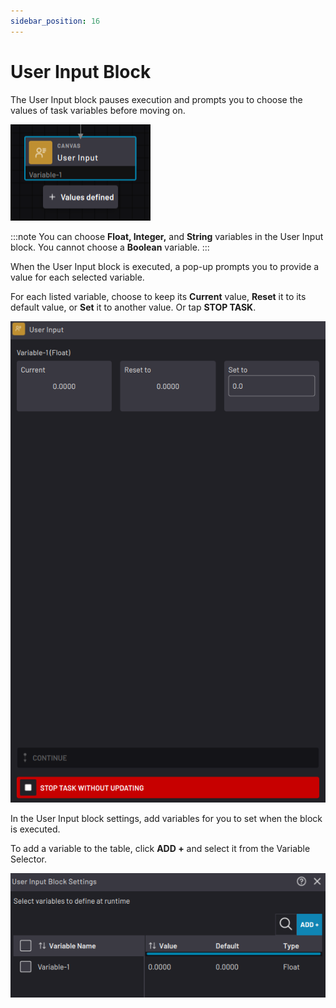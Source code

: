 ```yaml
---
sidebar_position: 16
---
```


# User Input Block

The User Input block pauses execution and prompts you to choose the values of task variables before moving on.

![](../Images/TaskCanvasBlockGlossary/Canvas-UserInput-Block.png)

:::note
You can choose **Float, Integer,** and **String** variables in the User Input block. You cannot choose a **Boolean** variable.
:::

When the User Input block is executed, a pop-up prompts you to provide a value for each selected variable.

For each listed variable, choose to keep its **Current** value, **Reset** it to its default value, or **Set** it to another value. Or tap **STOP TASK**.

![](../Images/TaskCanvasBlockGlossary/Canvas-UserInput-Runtime.png)

In the User Input block settings, add variables for you to set when the block is executed.

To add a variable to the table, click **ADD +** and select it from the Variable Selector.

![](../Images/TaskCanvasBlockGlossary/Canvas-UserInput-Settings.png)

